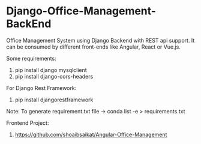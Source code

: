 # Django-Office-Management-BackEnd
Office Management System using Django Backend with REST api support.
It can be consumed by different front-ends like Angular, React or Vue.js.

Some requirements:
1. pip install django mysqlclient
2. pip install django-cors-headers

For Django Rest Framework:
1. pip install djangorestframework

Note: To generate requirement.txt file -> conda list -e > requirements.txt

Frontend Project:
1. https://github.com/shoaibsaikat/Angular-Office-Management